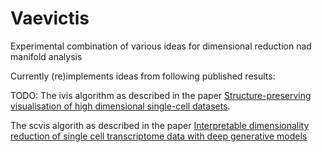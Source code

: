 # Vaevictis

Experimental combination of various ideas for dimensional reduction nad manifold analysis

Currently (re)implements ideas from following published results:

TODO: The ivis algorithm as described in the paper [Structure-preserving visualisation of high dimensional single-cell datasets](https://www.nature.com/articles/s41598-019-45301-0).


The scvis algorith as described in the paper [Interpretable dimensionality reduction of single cell transcriptome data with deep generative models](https://www.nature.com/articles/s41467-018-04368-5)
